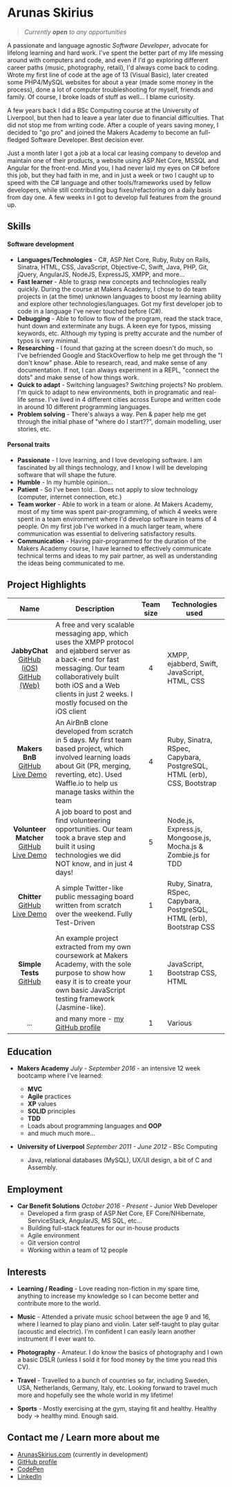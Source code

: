 # Arunas Skirius
> _Currently **open** to any opportunities_

A passionate and language agnostic _Software Developer_, advocate for lifelong learning and hard work. I've spent the better part of my life messing around with computers and code, and even if I'd go exploring different career paths (music, photography, retail), I'd always come back to coding. Wrote my first line of code at the age of 13 (Visual Basic), later created some PHP4/MySQL websites for about a year (made some money in the process), done a lot of computer troubleshooting for myself, friends and family. Of course, I broke loads of stuff as well... I blame curiosity.

A few years back I did a BSc Computing course at the University of Liverpool, but then had to leave a year later due to financial difficulties. That did not stop me from writing code. After a couple of years saving money, I decided to "go pro" and joined the Makers Academy to become an full-fledged Software Developer. Best decision ever.

Just a month later I got a job at a local car leasing company to develop and maintain one of their products, a website using ASP.Net Core, MSSQL and Angular for the front-end. Mind you, I had never laid my eyes on C# before this job, but they had faith in me, and in just a week or two I caught up to speed with the C# language and other tools/frameworks used by fellow developers, while still contributing bug fixes/refactoring on a daily basis from day one. A few weeks in I got to develop full features from the ground up.

## Skills

#### Software development
- **Languages/Technologies** - C#, ASP.Net Core, Ruby, Ruby on Rails, Sinatra, HTML, CSS, JavaScript, Objective-C, Swift, Java, PHP, Git, jQuery, AngularJS, NodeJS, ExpressJS, XMPP, and more...
- **Fast learner** - Able to grasp new concepts and technologies really quickly. During the course at Makers Academy, I chose to do team projects in (at the time) unknown languages to boost my learning ability and explore other technologies/languages. Got my first developer job to code in a language I've never touched before (C#).
- **Debugging** - Able to follow to flow of the program, read the stack trace, hunt down and exterminate any bugs. A keen eye for typos, missing keywords, etc. Although my typing is pretty accurate and the number of typos is very minimal.
- **Researching** - I found that gazing at the screen doesn't do much, so I've befriended Google and StackOverflow to help me get through the "I don't know" phase. Able to research, read, and make sense of any documentation. If not, I can always experiment in a REPL, "connect the dots" and make sense of how things work.
- **Quick to adapt** - Switching languages? Switching projects? No problem. I'm quick to adapt to new environments, both in programatic and real-life sense. I've lived in 4 different cities across Europe and written code in around 10 different programming languages.
- **Problem solving** - There's always a way. Pen & paper help me get through the initial phase of "where do I start??", domain modelling, user stories, etc.

#### Personal traits
- **Passionate** - I love learning, and I love developing software. I am fascinated by all things technology, and I know I will be developing software that will shape the future.
- **Humble** - In my humble opinion...
- **Patient** - So I've been told... Does not apply to slow technology (computer, internet connection, etc.)
- **Team worker** - Able to work in a team or alone. At Makers Academy, most of my time was spent pair-programming, of which 4 weeks were spent in a team environment where I'd develop software in teams of 4 people. On my first job I've worked in a much larger team, where communication was essential to delivering satisfactory results.
- **Communication** - Having pair-programmed for the duration of the Makers Academy course, I have learned to effectively communicate technical terms and ideas to my pair partner, as well as understanding the ideas being communicated to me.

## Project Highlights

| Name | Description | Team size | Technologies used
|:---:| --- |:---:| --- |
| **JabbyChat**<br> [GitHub (iOS)](https://github.com/WhatsApe/ios-client)<br> [GitHub (Web)](https://github.com/WhatsApe/web-client) | A free and very scalable messaging app, which uses the XMPP protocol and ejabberd server as a back-end for fast messaging. Our team collaboratively built both iOS and a Web clients in just 2 weeks. I mostly focused on the iOS client | 4 | XMPP, ejabberd, Swift, JavaScript, HTML, CSS |
| **Makers BnB**<br> [GitHub](https://github.com/jonnymoore12/Makers-BnB-Challenge)<br> [Live Demo](http://bnb-jesus.herokuapp.com/)| An AirBnB clone developed from scratch in 5 days. My first team based project, which involved learning loads about Git (PR, merging, reverting, etc). Used Waffle.io to help us manage tasks within the team | 4 | Ruby, Sinatra, RSpec, Capybara, PostgreSQL, HTML (erb), CSS, Bootstrap |
| **Volunteer Matcher**<br> [GitHub](https://github.com/arukomp/volunteer-matcher)<br> [Live Demo](https://makers-volunteer-matcher.herokuapp.com/) | A job board to post and find volunteering opportunities. Our team took a brave step and built it using technologies we did NOT know, and in just 4 days! | 5 | Node.js, Express.js, Mongoose.js, Mocha.js & Zombie.js for TDD |
| **Chitter**<br> [GitHub](https://github.com/arukomp/chitter-challenge)<br> [Live Demo](https://aru-chitter.herokuapp.com) | A simple Twitter-like public messaging board written from scratch over the weekend. Fully Test-Driven | 1 | Ruby, Sinatra, RSpec, Capybara, PostgreSQL, HTML (erb), Bootstrap CSS |
| **Simple Tests**<br> [GitHub](https://github.com/arukomp/simple-tests) | An example project extracted from my own coursework at Makers Academy, with the sole purpose to show how easy it is to create your own basic JavaScript testing framework (Jasmine-like). | 1 | JavaScript, Bootstrap CSS, HTML |
| ... | and many more - [my GitHub profile](https://github.com/arukomp) | 1 | Various |

## Education
- **Makers Academy** _July - September 2016_ - an intensive 12 week bootcamp where I've learned:
  - **MVC**
  - **Agile** practices
  - **XP** values
  - **SOLID** principles
  - **TDD**
  - Loads about programming languages and **OOP**
  - and much much more...


- **University of Liverpool** _September 2011 - June 2012_ - BSc Computing
  - Java, relational databases (MySQL), UX/UI design, a bit of C and Assembly.

## Employment
- **Car Benefit Solutions** _October 2016 - Present_ - Junior Web Developer
  - Developed a firm grasp of ASP.Net Core, EF Core/NHibernate, ServiceStack, AngularJS, MS SQL, etc...
  - Building full-stack features for our in-house products
  - Agile environment
  - Git version control
  - Working within a team of 12 people

## Interests

- **Learning / Reading** - Love reading non-fiction in my spare time, anything to increase my knowledge so I can become better and contribute more to the world.

- **Music** - Attended a private music school between the age 9 and 16, where I learned to play piano and violin. Later self-taught to play guitar (acoustic and electric). I'm confident I can easily learn another instrument if I ever want to.

- **Photography** - Amateur. I do know the basics of photography and I own a basic DSLR (unless I sold it for food money by the time you read this CV).

- **Travel** - Travelled to a bunch of countries so far, including Sweden, USA, Netherlands, Germany, Italy, etc. Looking forward to travel much more and hopefully see the whole world in my lifetime!

- **Sports** - Mostly exercising at the gym, staying fit and healthy. Healthy body -> healthy mind. Enough said.

## Contact me / Learn more about me

- [ArunasSkirius.com](http://arunasskirius.com) (currently in development)
- [GitHub profile](http://github.com/arukomp)
- [CodePen](http://codepen.com/arukomp)
- [LinkedIn](https://www.linkedin.com/in/arunasskirius)
